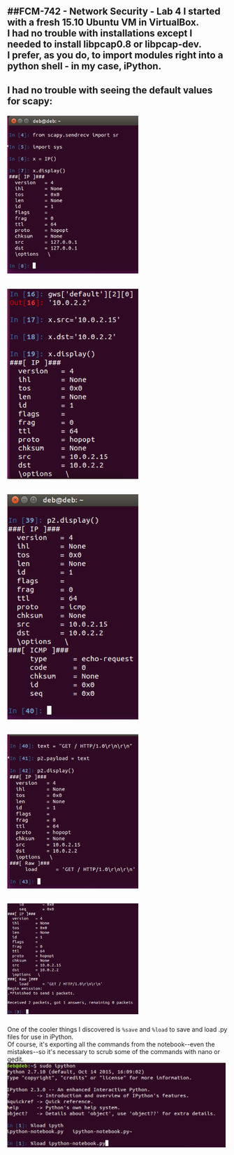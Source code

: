 

##FCM-742 - Network Security - Lab 4
I started with a fresh 15.10 Ubuntu VM in VirtualBox.<br>
I had no trouble with installations except I needed to install libpcap0.8 or libpcap-dev.<br>
I prefer, as you do, to import modules right into a python shell - in my case, iPython.<br>
---
I had no trouble with seeing the default values for scapy:<p>
<img src="images/Lab4-1.png" width="300"><p>
---
<img src="images/Lab4-2.png" width="300"><p>
---
<img src="images/Lab4-3.png" width="300"><p>
---
<img src="images/Lab4-4.png" width="300"><p>
---
<img src="images/Lab4-5.png" width="300"><p>
---
One of the cooler things I discovered is <code>%save</code> and <code>%load</code> to save and load .py files for use in iPython.<br>
Of course, it's exporting all the commands from the notebook--even the mistakes--so it's necessary to scrub some of the commands with nano or gedit.<br> 
<img src="images/Lab4-6.png" width="500"><p>
